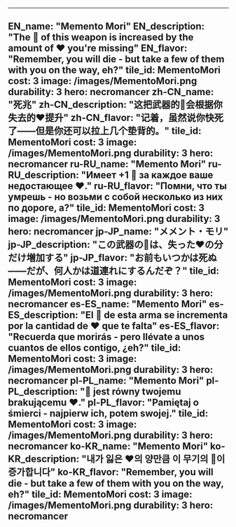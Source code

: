 ---

EN_name: "Memento Mori"
EN_description: "The 🔸 of this weapon is increased by the amount of ❤️ you're missing"
EN_flavor: "Remember, you will die - but take a few of them with you on the way, eh?"
tile_id: MementoMori
cost: 3
image: /images/MementoMori.png
durability: 3
hero: necromancer
zh-CN_name: "死兆"
zh-CN_description: "这把武器的🔸会根据你失去的❤️提升"
zh-CN_flavor: "记着，虽然说你快死了——但是你还可以拉上几个垫背的。"
tile_id: MementoMori
cost: 3
image: /images/MementoMori.png
durability: 3
hero: necromancer
ru-RU_name: "Memento Mori"
ru-RU_description: "Имеет +1 🔸 за каждое ваше недостающее ❤️."
ru-RU_flavor: "Помни, что ты умрешь - но возьми с собой несколько из них по дороге, а?"
tile_id: MementoMori
cost: 3
image: /images/MementoMori.png
durability: 3
hero: necromancer
jp-JP_name: "メメント・モリ"
jp-JP_description: "この武器の🔸は、失った❤️の分だけ増加する"
jp-JP_flavor: "お前もいつかは死ぬ――だが、何人かは道連れにするんだぞ？"
tile_id: MementoMori
cost: 3
image: /images/MementoMori.png
durability: 3
hero: necromancer
es-ES_name: "Memento Mori"
es-ES_description: "El 🔸 de esta arma se incrementa por la cantidad de ❤️ que te falta"
es-ES_flavor: "Recuerda que morirás - pero llévate a unos cuantos de ellos contigo, ¿eh?"
tile_id: MementoMori
cost: 3
image: /images/MementoMori.png
durability: 3
hero: necromancer
pl-PL_name: "Memento Mori"
pl-PL_description: "🔸 jest równy twojemu brakującemu ❤️."
pl-PL_flavor: "Pamiętaj o śmierci - najpierw ich, potem swojej."
tile_id: MementoMori
cost: 3
image: /images/MementoMori.png
durability: 3
hero: necromancer
ko-KR_name: "Memento Mori"
ko-KR_description: "내가 잃은 ❤️의 양만큼 이 무기의 🔸이 증가합니다"
ko-KR_flavor: "Remember, you will die - but take a few of them with you on the way, eh?"
tile_id: MementoMori
cost: 3
image: /images/MementoMori.png
durability: 3
hero: necromancer
---